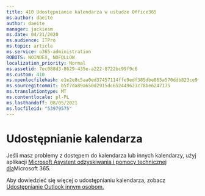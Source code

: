 ```yaml
---
title: 410 Udostępnianie kalendarza w usłudze Office365
ms.author: daeite
author: daeite
manager: jackiesm
ms.date: 04/21/2020
ms.audience: ITPro
ms.topic: article
ms.service: o365-administration
ROBOTS: NOINDEX, NOFOLLOW
localization_priority: Normal
ms.assetid: 7ec088d3-8629-435e-a222-8722bc99f9c6
ms.custom: 410
ms.openlocfilehash: e1e2e8c5aa0ed37457114ffe9edf385dbe865a570ddb823ce9f44bd1391d9bd3
ms.sourcegitcommit: b5f7da89a650d2915dc652449623c78be6247175
ms.translationtype: MT
ms.contentlocale: pl-PL
ms.lasthandoff: 08/05/2021
ms.locfileid: "53979575"
---
```

# <a name="calendar-sharing"></a>Udostępnianie kalendarza

Jeśli masz problemy z dostępem do kalendarza lub innych kalendarzy, użyj aplikacji [Microsoft Asystent odzyskiwania i pomocy technicznej dla](https://diagnostics.office.com/)Microsoft 365.
  
Aby dowiedzieć się więcej o udostępnianiu kalendarza, zobacz [Udostępnianie Outlook innym osobom.](https://support.office.com/article/353ed2c1-3ec5-449d-8c73-6931a0adab88.aspx)
